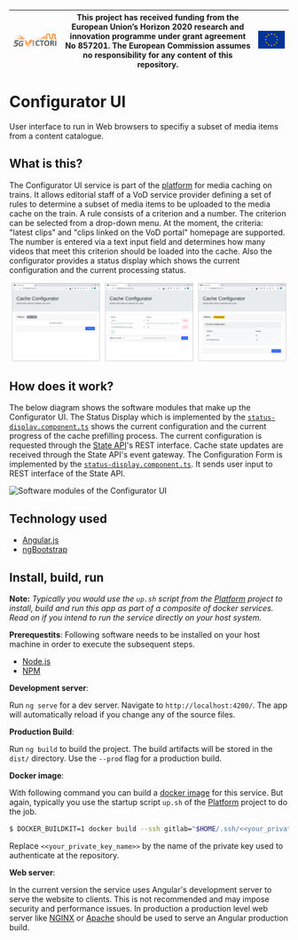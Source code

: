 | [![5G-VICTORI logo](doc/images/5g-victori-logo.png)](https://www.5g-victori-project.eu/) | This project has received funding from the European Union’s Horizon 2020 research and innovation programme under grant agreement No 857201. The European Commission assumes no responsibility for any content of this repository. | [![Acknowledgement: This project has received funding from the European Union’s Horizon 2020 research and innovation programme under grant agreement No 857201.](doc/images/eu-flag.jpg)](https://ec.europa.eu/programmes/horizon2020/en) |
| ---------------------------------------------------------------------------------------- | ------------------------------------------------------------------------------------------------------------------------------------------- | ----------------------------------------------------------------------------------------------------------------------------------------------------------------------------------------------------------------------------------------- |


# Configurator UI

User interface to run in Web browsers to specifiy a subset of media items from a content catalogue.

## What is this?

The Configurator UI service is part of the [platform](https://gitlab.irt.de/5g-victori/platform) for media caching on trains. It allows editorial staff of a VoD service provider defining a set of rules to determine a subset of media items to be uploaded to the media cache on the train. A rule consists of a criterion and a number. The criterion can be selected from a drop-down menu. At the moment, the criteria: "latest clips" and "clips linked on the VoD portal" homepage are supported. The number is entered via a text input field and determines how many videos that meet this criterion should be loaded into the cache. Also the configurator provides a status display which shows the current configuration and the current processing status.

![Screenshots of the Configurator UI](doc/images/screenshots.png)

## How does it work?

The below diagram shows the software modules that make up the Configurator UI. The Status Display which is implemented by the [`status-display.component.ts`](src/app/status-display/status-display.component.ts) shows the current configuration and the current progress of the cache prefilling process. The current configuration is requested through the [State API](https://gitlab.irt.de/5g-victori/state-api)'s REST interface. Cache state updates are received through the State API's event gateway. The Configuration Form is implemented by the [`status-display.component.ts`](src/app/configuration/configuration.component.ts). It sends user input to REST interface of the State API.

![Software modules of the Configurator UI](https://docs.google.com/drawings/d/1wD4Z3nh2wiFJtoEfBgOnkBQxHNU7bB0R9HUw2Ioofcg/export/svg)

## Technology used

- [Angular.js](https://angular.io/)
- [ngBootstrap](https://ng-bootstrap.github.io/#/home)

## Install, build, run

**Note:** _Typically you would use the `up.sh` script from the [Platform](https://gitlab.irt.de/5g-victori/platform) project to install, build and run this app as part of a composite of docker services. Read on if you intend to run the service directly on your host system._

**Prerequestits**: Following software needs to be installed on your host machine in order to execute the subsequent steps.

- [Node.js](https://nodejs.org/en/)
- [NPM](https://www.npmjs.com/)

**Development server**:

Run `ng serve` for a dev server. Navigate to `http://localhost:4200/`. The app will automatically reload if you change any of the source files.

**Production Build**:

Run `ng build` to build the project. The build artifacts will be stored in the `dist/` directory. Use the `--prod` flag for a production build.

**Docker image**:

With following command you can build a [docker image](https://www.docker.com) for this service. But again, typically you use the startup script `up.sh` of the [Platform](https://gitlab.irt.de/5g-victori/platform) project to do the job.

```bash
$ DOCKER_BUILDKIT=1 docker build --ssh gitlab="$HOME/.ssh/<<your_private_key_name>>" -t configurator-ui .
```

Replace `<<your_private_key_name>>` by the name of the private key used to authenticate at the repository.

**Web server**:

In the current version the service uses Angular's development server to serve the website to clients. This is not recommended and may impose security and performance issues. In production a production level web server like [NGINX](https://www.nginx.com/) or [Apache](https://httpd.apache.org/) should be used to serve an Angular production build.
